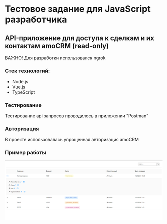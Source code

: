# Тестовое задание для JavaScript разработчика

## API-приложение для доступа к сделкам и их контактам amoCRM (read-only)

ВАЖНО! Для разработки использовался ngrok

### Стек технологий:
* Node.js
* Vue.js
* TypeScript

### Тестирование
Тестирование api запросов проводилось в приложении "Postman"

### Авторизация
В проекте использовалась упрощенная авторизация amoCRM

### Пример работы

![Image alt](https://github.com/churikova-olga/amoCRM/raw/master/frontend/src/assets/img.png)



